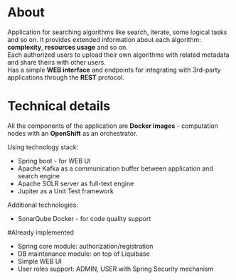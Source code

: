 # About  
Application for searching algorithms like search, iterate, some logical tasks and so on. It provides extended information about each algorithm: **complexity**, **resources usage** and so on.  
Each authorized users to upload their own algorithms with related metadata and share theirs with other users.  
Has a simple **WEB interface** and endpoints for integrating with 3rd-party applications through the **REST** protocol.
# Technical details
All the components of the application are **Docker images** - computation nodes with an **OpenShift** as an orchestrator.

Using technology stack:
* Spring boot - for WEB UI
* Apache Kafka as a communication buffer between application and search engine
* Apache SOLR server as full-text engine
* Jupiter as a Unit Test framework

Additional technologies:
* SonarQube Docker - for code quality support

#Already implemented
* Spring core module: authorization/registration
* DB maintenance module: on top of Liquibase
* Simple WEB UI
* User roles support: ADMIN, USER with Spring Security mechanism